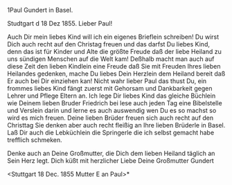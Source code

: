 1Paul Gundert in Basel.

 Studtgart d 18 Dez 1855.
Lieber Paul!

Auch Dir mein liebes Kind will ich ein eigenes Brieflein schreiben! Du wirst Dich auch recht auf den Christag freuen und das darfst Du liebes Kind, denn das ist für Kinder und Alte die größte Freude daß der liebe Heiland zu uns sündigen Menschen auf die Welt kam! Deßhalb macht man auch auf diese Zeit den lieben Kindlein eine Freude daß Sie mit Freuden Ihres lieben Heilandes gedenken, mache Du liebes Dein Herzlein dem Heiland bereit daß Er auch bei Dir einziehen kan! Nicht wahr lieber Paul das thust Du, ein frommes liebes Kind fängt zuerst mit Gehorsam und Dankbarkeit gegen Lehrer und Pflege Eltern an. Ich lege Dir liebes Kind das gleiche Büchlein wie Deinem lieben Bruder Friedrich bei lese auch jeden Tag eine Bibelstelle und Verslein darin und lerne es auch auswendig wen Du es so machst so wird es mich freuen. Deine lieben Brüder freuen sich auch recht auf den Christtag Sie denken aber auch recht fleißig an Ihre lieben Brüderle in Basel. Laß Dir auch die Lebküchlein die Springerle die ich selbst gemacht habe trefflich schmeken.

Denke auch an Deine Großmutter, die Dich dem lieben Heiland täglich an Sein Herz legt. Dich küßt mit herzlicher Liebe Deine
 Großmutter Gundert

<Stuttgart 18 Dec. 1855
Mutter E an Paul>*

